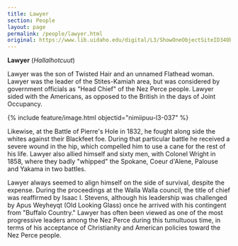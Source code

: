 ```yaml
---
title: Lawyer
section: People
layout: page
permalink: /people/lawyer.html
original: https://www.lib.uidaho.edu/digital/L3/ShowOneObjectSiteID34ObjectID215.html
---
```


**Lawyer** (_Hallalhotcuut_)

Lawyer was the son of Twisted Hair and an unnamed Flathead woman. Lawyer was the leader of the Stites-Kamiah area, but was considered by government officials as "Head Chief" of the Nez Perce people. Lawyer sided with the Americans, as opposed to the British in the days of Joint Occupancy.

{% include feature/image.html objectid="nimiipuu-l3-037" %}

Likewise, at the Battle of Pierre's Hole in 1832, he fought along side the whites against their Blackfeet foe. During that particular battle he received a severe wound in the hip, which compelled him to use a cane for the rest of his life. Lawyer also allied himself and sixty men, with Colonel Wright in 1858, where they badly "whipped" the Spokane, Coeur d'Alene, Palouse and Yakama in two battles.

Lawyer always seemed to align himself on the side of survival, despite the expense. During the proceedings at the Walla Walla council, the title of chief was reaffirmed by Isaac I. Stevens, although his leadership was challenged by Apus Weyheyqt (Old Looking Glass) once he arrived with his contingent from "Buffalo Country." Lawyer has often been viewed as one of the most progressive leaders among the Nez Perce during this tumultuous time, in terms of his acceptance of Christianity and American policies toward the Nez Perce people.